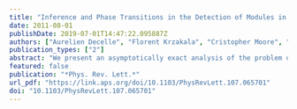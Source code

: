 ```yaml
---
title: "Inference and Phase Transitions in the Detection of Modules in Sparse Networks"
date: 2011-08-01
publishDate: 2019-07-01T14:47:22.095887Z
authors: ["Aurelien Decelle", "Florent Krzakala", "Cristopher Moore", "Lenka Zdeborová"]
publication_types: ["2"]
abstract: "We present an asymptotically exact analysis of the problem of detecting communities in sparse random networks generated by stochastic block models. Using the cavity method of statistical physics and its relationship to belief propagation, we unveil a phase transition from a regime where we can infer the correct group assignments of the nodes to one where these groups are undetectable. Our approach yields an optimal inference algorithm for detecting modules, including both assortative and disassortative functional modules, assessing their significance, and learning the parameters of the underlying block model. Our algorithm is scalable and applicable to real-world networks, as long as they are well described by the block model."
featured: false
publication: "*Phys. Rev. Lett.*"
url_pdf: "https://link.aps.org/doi/10.1103/PhysRevLett.107.065701"
doi: "10.1103/PhysRevLett.107.065701"
---
```


